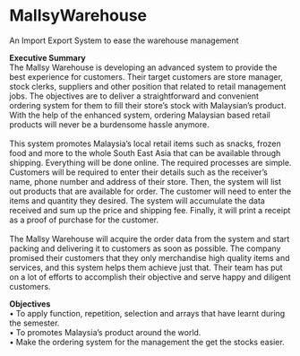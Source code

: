 # MallsyWarehouse
An Import Export System to ease the warehouse management

**Executive Summary** <br>
The Mallsy Warehouse is developing an advanced system to provide the best experience for 
customers. Their target customers are store manager, stock clerks, suppliers and other position 
that related to retail management jobs. The objectives are to deliver a straightforward and 
convenient ordering system for them to fill their store’s stock with Malaysian’s product. With the 
help of the enhanced system, ordering Malaysian based retail products will never be a 
burdensome hassle anymore.<br><br>
This system promotes Malaysia’s local retail items such as snacks, frozen food and more to 
the whole South East Asia that can be available through shipping. Everything will be done online. 
The required processes are simple. Customers will be required to enter their details such as the 
receiver’s name, phone number and address of their store. Then, the system will list out products 
that are available for order. The customer will need to enter the items and quantity they desired. 
The system will accumulate the data received and sum up the price and shipping fee. Finally, it 
will print a receipt as a proof of purchase for the customer. <br><br>
The Mallsy Warehouse will acquire the order data from the system and start packing and 
delivering it to customers as soon as possible. The company promised their customers that they 
only merchandise high quality items and services, and this system helps them achieve just that. 
Their team has put on a lot of efforts to accomplish their objective and serve happy and diligent 
customers.

**Objectives**
<br>
• To apply function, repetition, selection and arrays that have learnt during the 
semester. <br>
• To promotes Malaysia’s product around the world. <br>
• Make the ordering system for the management the get the stocks easier.
